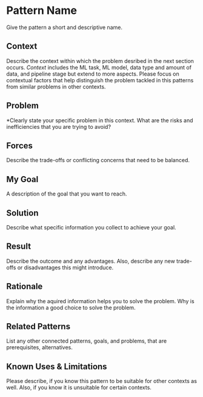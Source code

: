 # Pattern Name
Give the pattern a short and descriptive name.



## Context
Describe the context within which the problem desribed in the next section occurs.
*Context* includes the ML task, ML model, data type and amount of data, and pipeline stage but extend to more aspects.
Please focus on contextual factors that help distinguish the problem tackled in this patterns from similar problems in other contexts.



## Problem
*Clearly state your specific problem in this context. What are the risks and inefficiencies that you are trying to avoid?



## Forces
Describe the trade-offs or conflicting concerns that need to be balanced.



## My Goal
A description of the goal that you want to reach.



## Solution
Describe what specific information you collect to achieve your goal.



## Result
Describe the outcome and any advantages. Also, describe any new trade-offs or disadvantages this might introduce.



## Rationale
Explain why the aquired information helps you to solve the problem. Why is the information a good choice to solve the problem.



## Related Patterns
List any other connected patterns, goals, and problems, that are prerequisites, alternatives.



## Known Uses & Limitations
Please describe, if you know this pattern to be suitable for other contexts as well. Also, if you know it is unsuitable for certain contexts.





